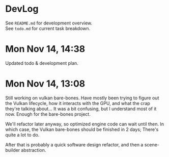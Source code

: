 # DevLog
See `README.md` for development overview.  
See `todo.md` for current task breakdown.


# Mon Nov 14, 14:38
Updated todo & development plan.

# Mon Nov 14, 13:08  
Still working on vulkan bare-bones. Have mostly been trying to figure out the Vulkan lifecycle, how it interacts with the GPU, and what the crap they're talking about...  It was a bit confusing, but I understand most of it now. Enough for the bare-bones project.

We'll refactor later anyway, so optimized engine code can wait until then. In which case, the Vulkan bare-bones should be finished in 2 days; There's quite a lot to do.  

After that is probably a quick software design refactor, and then a scene-builder abstraction.  